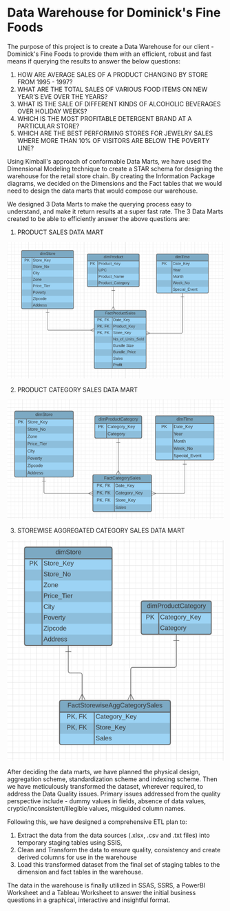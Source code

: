 # Data Warehouse for Dominick's Fine Foods
The purpose of this project is to create a Data Warehouse for our client - Dominick's Fine Foods to provide them with an efficient, robust and fast means if querying the results to answer the below questions:

1. HOW ARE AVERAGE SALES OF A PRODUCT CHANGING BY STORE FROM 1995 - 1997?
2. WHAT ARE THE TOTAL SALES OF VARIOUS FOOD ITEMS ON NEW YEAR’S EVE OVER THE YEARS?
3. WHAT IS THE SALE OF DIFFERENT KINDS OF ALCOHOLIC BEVERAGES OVER HOLIDAY WEEKS?
4. WHICH IS THE MOST PROFITABLE DETERGENT BRAND AT A PARTICULAR STORE?
5. WHICH ARE THE BEST PERFORMING STORES FOR JEWELRY SALES WHERE MORE THAN 10% OF VISITORS ARE BELOW THE POVERTY LINE?

Using Kimball's approach of conformable Data Marts, we have used the Dimensional Modeling technique to create a STAR schema for designing the warehouse for the retail store chain. By creating the Information Package diagrams, we decided on the Dimensions and the Fact tables that we would need to design the data marts that would compose our warehouse. 

We designed 3 Data Marts to make the querying process easy to understand, and make it return results at a super fast rate. The 3 Data Marts created to be able to efficiently answer the above questions are:

1. PRODUCT SALES DATA MART

![Product Sales Data Mart](Product_Sales_DM.png)

2. PRODUCT CATEGORY SALES DATA MART

![Product Category Sales Data Mart](Product_CategorySales_DM.png)

3. STOREWISE AGGREGATED CATEGORY SALES DATA MART

![Storewise Aggregated Category Sales Data Mart](Storewise_CategorySales_DM.png)

After deciding the data marts, we have planned the physical design, aggregation scheme, standardization scheme and indexing scheme. Then we have meticulously transformed the dataset, wherever required, to address the Data Quality issues. Primary issues addressed from the quality perspective include - dummy values in fields, absence of data values, cryptic/inconsistent/illegible values, misguided column names.

Following this, we have designed a comprehensive ETL plan to:

1. Extract the data from the data sources (.xlsx, .csv and .txt files) into temporary staging tables using SSIS, 
2. Clean and Transform the data to ensure quality, consistency and create derived columns for use in the warehouse
3. Load this transformed dataset from the final set of staging tables to the dimension and fact tables in the warehouse.

The data in the warehouse is finally utilized in SSAS, SSRS, a PowerBI Worksheet and a Tableau Worksheet to answer the initial business questions in a graphical, interactive and insightful format. 
